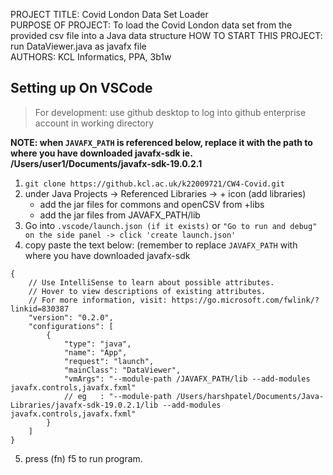PROJECT TITLE: Covid London Data Set Loader\
PURPOSE OF PROJECT: To load the Covid London data set from the provided csv file into a Java data structure
HOW TO START THIS PROJECT: run DataViewer.java as javafx file\
AUTHORS: KCL Informatics, PPA, 3b1w

## Setting up On VSCode
> For development: use github desktop to log into github enterprise account in working directory

**NOTE: when `JAVAFX_PATH` is referenced below, replace it with the path to where you have downloaded javafx-sdk ie. /Users/user1/Documents/javafx-sdk-19.0.2.1**
1.  `git clone https://github.kcl.ac.uk/k22009721/CW4-Covid.git`
2. under Java Projects -> Referenced Libraries -> + icon (add libraries)
    - add the jar files for commons and openCSV from +libs
    - add the jar files from JAVAFX_PATH/lib
3. Go into `.vscode/launch.json (if it exists)` or `"Go to run and debug" on the side panel -> click 'create launch.json' `
4. copy paste the text below: (remember to replace `JAVAFX_PATH` with where you have downloaded javafx-sdk
```
{
    // Use IntelliSense to learn about possible attributes.
    // Hover to view descriptions of existing attributes.
    // For more information, visit: https://go.microsoft.com/fwlink/?linkid=830387
    "version": "0.2.0",
    "configurations": [        
        {
            "type": "java",
            "name": "App",
            "request": "launch",
            "mainClass": "DataViewer",
            "vmArgs": "--module-path /JAVAFX_PATH/lib --add-modules javafx.controls,javafx.fxml"
            // eg   : "--module-path /Users/harshpatel/Documents/Java-Libraries/javafx-sdk-19.0.2.1/lib --add-modules javafx.controls,javafx.fxml"
        }
    ]
}
```
5. press (fn) f5 to run program.
